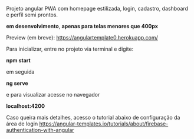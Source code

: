 Projeto angular PWA com homepage estilizada, login, cadastro, dashboard e perfil semi prontos.

**em desenvolvimento**, **apenas para telas menores que 400px**

Preview (em breve):
https://angulartemplate0.herokuapp.com/


Para inicializar, entre no projeto via terminal e digite:

**npm start**

em seguida

**ng serve**

e para visualizar acesse no navegador

**localhost:4200**



Caso queira mais detalhes, acesso o tutorial abaixo de configuração da área de login
https://angular-templates.io/tutorials/about/firebase-authentication-with-angular
